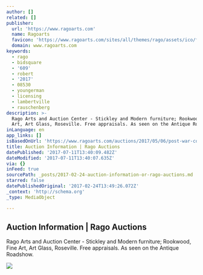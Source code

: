 ```yaml
---
author: []
related: []
publisher:
  url: 'https://www.ragoarts.com'
  name: Ragoarts
  favicon: 'https://www.ragoarts.com/sites/all/themes/rago/assets/ico/favicon.png'
  domain: www.ragoarts.com
keywords:
  - rago
  - bidsquare
  - '609'
  - robert
  - '2017'
  - 08530
  - youngerman
  - licensing
  - lambertville
  - rauschenberg
description: >-
  Rago Arts and Auction Center - Stickley and Modern furniture; Rookwood, Fine
  Art, Art Glass, Roseville. Free appraisals. As seen on the Antique Roadshow.
inLanguage: en
app_links: []
isBasedOnUrl: 'https://www.ragoarts.com/auctions/2017/05/06/post-war-contemporary-art/info'
title: Auction Information | Rago Auctions
datePublished: '2017-07-11T13:40:09.482Z'
dateModified: '2017-07-11T13:40:07.635Z'
via: {}
inFeed: true
sourcePath: _posts/2017-02-24-auction-information-or-rago-auctions.md
starred: false
datePublishedOriginal: '2017-02-24T13:49:26.072Z'
_context: 'http://schema.org'
_type: MediaObject

---
```

<article style=""><h1>Auction Information | Rago Auctions</h1><p>Rago Arts and Auction Center - Stickley and Modern furniture; Rookwood, Fine Art, Art Glass, Roseville. Free appraisals. As seen on the Antique Roadshow.</p><img src="https://www.ragoarts.com/sites/default/files/auction-teasers/PWCsq.jpg" /></article>
